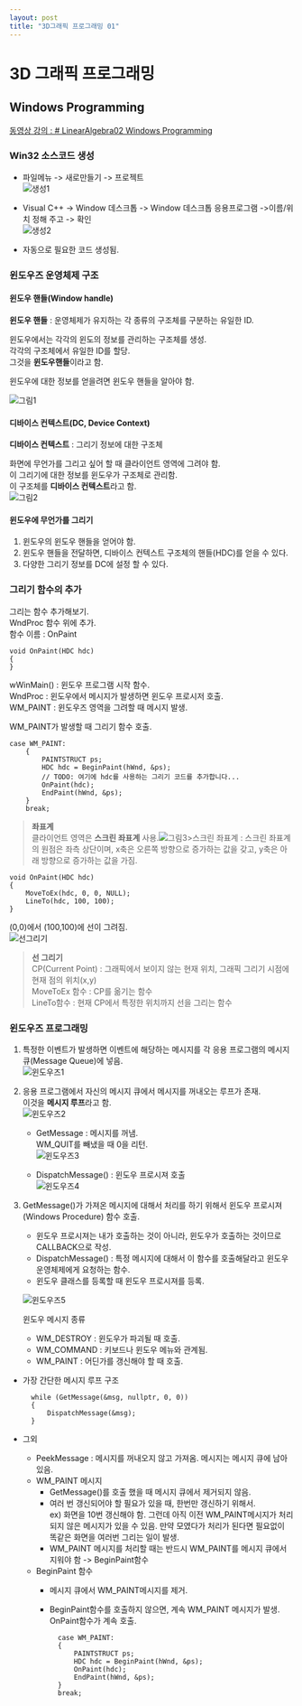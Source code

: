 ```yaml
---
layout: post
title: "3D그래픽 프로그래밍 01"
---
```


<h1 id="d-그래픽-프로그래밍">3D 그래픽 프로그래밍</h1>
<h2 id="windows-programming">Windows Programming</h2>
<p><a href="https://www.youtube.com/watch?v=XdtK6f9qVYY&amp;list=PLrrTotxaO6khHInVhLSw3X16VucWW1v1Y&amp;index=2">동영상 강의 : # LinearAlgebra02 Windows Programming</a></p>
<h3 id="win32-소스코드-생성">Win32 소스코드 생성</h3>
<ul>
<li>
<p>파일메뉴 -&gt; 새로만들기 -&gt; 프로젝트<br>
<img alt="생성1" src="https://user-images.githubusercontent.com/26755686/55692848-84fc7b00-59e6-11e9-821f-85f93ca25299.PNG"></p>
</li>
<li>
<p>Visual C++ -&gt; Window 데스크톱 -&gt; Window 데스크톱 응용프로그램 -&gt;이름/위치 정해 주고 -&gt; 확인<br>
<img alt="생성2" src="https://user-images.githubusercontent.com/26755686/55692861-a5c4d080-59e6-11e9-9174-b59ec44f7c6e.PNG"></p>
</li>
<li>
<p>자동으로 필요한 코드 생성됨.</p>
</li>
</ul>
<h3 id="윈도우즈-운영체제-구조">윈도우즈 운영체제 구조</h3>
<h4 id="윈도우-핸들window-handle">윈도우 핸들(Window handle)</h4>
<p><strong>윈도우 핸들</strong> :  운영체제가 유지하는 각 종류의 구조체를 구분하는 유일한 ID.</p>
<p>윈도우에서는 각각의 윈도의 정보를 관리하는  구조체를 생성.<br>
각각의 구조체에서 유일한 ID를 할당.<br>
그것을 <strong>윈도우핸들</strong>이라고 함.</p>
<p>윈도우에 대한 정보를 얻을려면 윈도우 핸들을 알아야 함.</p>
<p><img alt="그림1" src="https://user-images.githubusercontent.com/26755686/55692886-c725bc80-59e6-11e9-886a-c7eb3e04f223.png"></p>
<h4 id="디바이스-컨텍스트dc-device-context">디바이스 컨텍스트(DC, Device Context)</h4>
<p><strong>디바이스 컨텍스트</strong> : 그리기 정보에 대한 구조체</p>
<p>화면에 무언가를 그리고 싶어 할 때 클라이언트 영역에 그려야 함.<br>
이 그리기에 대한 정보를 윈도우가 구조체로 관리함.<br>
이 구조체를 <strong>디바이스 컨텍스트</strong>라고 함.<br>
<img alt="그림2" src="https://user-images.githubusercontent.com/26755686/55692899-df95d700-59e6-11e9-8d9d-08c813d2b698.png"></p>
<h4 id="윈도우에-무언가를-그리기">윈도우에 무언가를 그리기</h4>
<ol>
<li>윈도우의 윈도우 핸들을 얻어야 함.</li>
<li>윈도우 핸들을 전달하면, 디바이스 컨텍스트 구조체의 핸들(HDC)를 얻을 수 있다.</li>
<li>다양한 그리기 정보를 DC에 설정 할 수 있다.</li>
</ol>
<h3 id="그리기-함수의-추가">그리기 함수의 추가</h3>
<p>그리는 함수 추가해보기.<br>
WndProc 함수 위에 추가.<br>
함수 이름 : OnPaint</p>
<pre><code>void OnPaint(HDC hdc)
{
}
</code></pre>
<p>wWinMain() : 윈도우 프로그램 시작 함수.<br>
WndProc : 윈도우에서 메시지가 발생하면 윈도우 프로시저 호출.<br>
WM_PAINT : 윈도우즈 영역을 그려할 때 메시지 발생.</p>
<p>WM_PAINT가 발생할 때 그리기 함수 호출.</p>
<pre><code>case WM_PAINT:
    {
        PAINTSTRUCT ps;
        HDC hdc = BeginPaint(hWnd, &amp;ps);
        // TODO: 여기에 hdc를 사용하는 그리기 코드를 추가합니다...
		OnPaint(hdc);
        EndPaint(hWnd, &amp;ps);
    }
    break;
</code></pre>
<blockquote>
<p><strong>좌표계</strong><br>
클라이언트 영역은 <strong>스크린 좌표계</strong> 사용.<img alt="그림3" src="https://user-images.githubusercontent.com/26755686/55692910-f63c2e00-59e6-11e9-928f-c188efcae2bb.png">&gt;스크린 좌표계 : 스크린 좌표계의 원점은 좌측 상단이며, x축은 오른쪽 방향으로 증가하는 값을 갖고, y축은 아래 방향으로 증가하는 값을 가짐.</p>
</blockquote>
<pre><code>void OnPaint(HDC hdc)
{
	MoveToEx(hdc, 0, 0, NULL);
	LineTo(hdc, 100, 100);
}
</code></pre>
<p>(0,0)에서 (100,100)에 선이 그려짐.<br>
<img alt="선그리기" src="https://user-images.githubusercontent.com/26755686/55692916-0a802b00-59e7-11e9-804b-bee4729a8e6e.PNG"></p>
<blockquote>
<p><strong>선 그리기</strong><br>
CP(Current Point) : 그래픽에서 보이지 않는 현재 위치, 그래픽 그리기 시점에 현재 점의 위치(x,y)<br>
MoveToEx 함수 : CP를 옮기는 함수<br>
LineTo함수 : 현재 CP에서 특정한 위치까지 선을 그리는 함수</p>
</blockquote>
<h3 id="윈도우즈-프로그래밍">윈도우즈 프로그래밍</h3>
<ol>
<li>
<p>특정한 이벤트가 발생하면 이벤트에 해당하는 메시지를 각 응용 프로그램의 메시지 큐(Message Queue)에 넣음.<br>
<img alt="윈도우즈1" src="https://user-images.githubusercontent.com/26755686/55692929-1c61ce00-59e7-11e9-9d10-1b1d29eec8f0.png"></p>
</li>
<li>
<p>응용 프로그램에서 자신의 메시지 큐에서 메시지를 꺼내오는 루프가 존재.<br>
이것을 <strong>메시지 루프</strong>라고 함.<br>
<img alt="윈도우즈2" src="https://user-images.githubusercontent.com/26755686/55692938-326f8e80-59e7-11e9-9a06-277e80259d48.png"></p>
<ul>
<li>
<p>GetMessage : 메시지를 꺼냄.<br>
WM_QUIT를 빼냈을 때 0을 리턴.<br>
<img alt="윈도우즈3" src="https://user-images.githubusercontent.com/26755686/55692954-43200480-59e7-11e9-8b34-c060eef4c543.png"></p>
</li>
<li>
<p>DispatchMessage() : 윈도우 프로시져 호출<br>
<img alt="윈도우즈4" src="https://user-images.githubusercontent.com/26755686/55692959-4fa45d00-59e7-11e9-9a7f-4cfbbe9b7df0.png"></p>
</li>
</ul>
</li>
<li>
<p>GetMessage()가 가져온 메시지에 대해서 처리를 하기 위해서 윈도우 프로시져(Windows Procedure) 함수 호출.</p>
<ul>
<li>윈도우 프로시져는 내가 호출하는 것이 아니라, 윈도우가 호출하는 것이므로 CALLBACK으로 작성.</li>
<li>DispatchMessage() : 특정 메시지에 대해서 이 함수를 호출해달라고 윈도우 운영체제에게 요청하는 함수.</li>
<li>윈도우 클래스를 등록할 때 윈도우 프로시져를 등록.</li>
</ul>
<p><img alt="윈도우즈5" src="https://user-images.githubusercontent.com/26755686/55692964-5df27900-59e7-11e9-86e0-489676ce1d0b.png"></p>
<p>윈도우 메시지 종류</p>
<ul>
<li>WM_DESTROY :  윈도우가 파괴될 때 호출.</li>
<li>WM_COMMAND : 키보드나 윈도우 메뉴와 관계됨.</li>
<li>WM_PAINT : 어딘가를 갱신해야 할 때 호출.</li>
</ul>
</li>
</ol>
<ul>
<li>
<p>가장 간단한 메시지 루프 구조</p>
<pre><code>  while (GetMessage(&amp;msg, nullptr, 0, 0))
  {
      DispatchMessage(&amp;msg);
  }
</code></pre>
</li>
<li>
<p>그외</p>
<ul>
<li>PeekMessage : 메시지를 꺼내오지 않고 가져옴. 메시지는 메시지 큐에 남아있음.</li>
<li>WM_PAINT 메시지
<ul>
<li>GetMessage()를 호출 했을 때 메시지 큐에서 제거되지 않음.</li>
<li>여러 번 갱신되어야 할 필요가 있을 때, 한번만 갱신하기 위해서.<br>
ex) 화면을 10번 갱신해야 함. 그런데 아직 이전 WM_PAINT메시지가 처리되지 않은 메시지가 있을 수 있음. 만약 모였다가 처리가 된다면 필요없이 똑같은 화면을 여러번 그리는 일이 발생.</li>
<li>WM_PAINT 메시지를 처리할 때는 반드시 WM_PAINT를 메시지 큐에서 지워야 함 -&gt; BeginPaint함수</li>
</ul>
</li>
<li>BeginPaint 함수
<ul>
<li>
<p>메시지 큐에서 WM_PAINT메시지를 제거.</p>
</li>
<li>
<p>BeginPaint함수를 호출하지 않으면, 계속 WM_PAINT 메시지가 발생. OnPaint함수가 계속 호출.</p>
<pre><code>  case WM_PAINT:
  {
      PAINTSTRUCT ps;
      HDC hdc = BeginPaint(hWnd, &amp;ps);
      OnPaint(hdc);
      EndPaint(hWnd, &amp;ps);
  }
  break;
</code></pre>
</li>
</ul>
</li>
</ul>
</li>
</ul>

